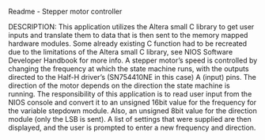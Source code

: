 Readme - Stepper motor controller

DESCRIPTION:
This application utilizes the Altera small C library to get user inputs and translate them to data that is then sent to the memory mapped hardware modules. Some already existing C function had to be recreated due to the limitations of the Altera small C library, see NIOS Software Developer Handbook for more info. A stepper motor’s speed is controlled by changing the frequency at which the state machine runs, with the outputs directed to the Half-H driver’s (SN754410NE in this case) A (input) pins. The direction of the motor depends on the direction the state machine is running. The responsibility of this application is to read user input from the NIOS console and convert it to an unsigned 16bit value for the frequency for the variable stepdown module. Also, an unsigned 8bit value for the direction module (only the LSB is sent). A list of settings that were supplied are then displayed, and the user is prompted to enter a new frequency and direction.
